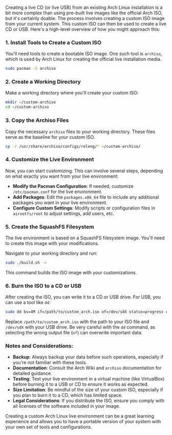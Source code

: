Creating a live CD (or live USB) from an existing Arch Linux installation is a bit more complex than using pre-built live images like the official Arch ISO, but it's certainly doable. The process involves creating a custom ISO image from your current system. This custom ISO can then be used to create a live CD or USB. Here's a high-level overview of how you might approach this:

### 1. **Install Tools to Create a Custom ISO**

You'll need tools to create a bootable ISO image. One such tool is `archiso`, which is used by Arch Linux for creating the official live installation media.

```bash
sudo pacman -S archiso
```

### 2. **Create a Working Directory**

Make a working directory where you'll create your custom ISO:

```bash
mkdir ~/custom-archiso
cd ~/custom-archiso
```

### 3. **Copy the Archiso Files**

Copy the necessary `archiso` files to your working directory. These files serve as the baseline for your custom ISO.

```bash
cp -r /usr/share/archiso/configs/releng/* ~/custom-archiso/
```

### 4. **Customize the Live Environment**

Now, you can start customizing. This can involve several steps, depending on what exactly you want from your live environment:

- **Modify the Pacman Configuration**: If needed, customize `/etc/pacman.conf` for the live environment.
- **Add Packages**: Edit the `packages.x86_64` file to include any additional packages you want in your live environment.
- **Configure Custom Settings**: Modify scripts or configuration files in `airootfs/root` to adjust settings, add users, etc.

### 5. **Create the SquashFS Filesystem**

The live environment is based on a SquashFS filesystem image. You'll need to create this image with your modifications.

Navigate to your working directory and run:

```bash
sudo ./build.sh -v
```

This command builds the ISO image with your customizations.

### 6. **Burn the ISO to a CD or USB**

After creating the ISO, you can write it to a CD or USB drive. For USB, you can use a tool like `dd`:

```bash
sudo dd bs=4M if=/path/to/custom_arch.iso of=/dev/sdX status=progress oflag=sync
```

Replace `/path/to/custom_arch.iso` with the path to your ISO file and `/dev/sdX` with your USB drive. Be very careful with the `dd` command, as selecting the wrong output file (`of`) can overwrite important data.

### Notes and Considerations:

- **Backup**: Always backup your data before such operations, especially if you're not familiar with these tools.
- **Documentation**: Consult the Arch Wiki and `archiso` documentation for detailed guidance.
- **Testing**: Test your live environment in a virtual machine (like VirtualBox) before burning it to a USB or CD to ensure it works as expected.
- **Size Limitation**: Be mindful of the size of your custom ISO, especially if you plan to burn it to a CD, which has limited space.
- **Legal Considerations**: If you distribute the ISO, ensure you comply with all licenses of the software included in your image.

Creating a custom Arch Linux live environment can be a great learning experience and allows you to have a portable version of your system with your own set of tools and configurations.